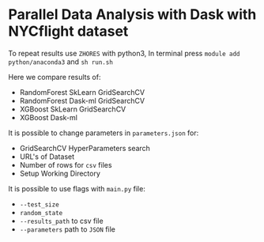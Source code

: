 # Parallel Data Analysis with Dask with NYCflight dataset

To repeat results use `ZHORES` with python3, 
In terminal press `module add python/anaconda3`
and `sh run.sh`

Here we compare results of:
* RandomForest SkLearn GridSearchCV
* RandomForest Dask-ml GridSearchCV
* XGBoost SkLearn GridSearchCV
* XGBoost Dask-ml 

It is possible to change parameters in `parameters.json` for:
* GridSearchCV HyperParameters search
* URL's of Dataset
* Number of rows for `csv` files
* Setup Working Directory

It is possible to use flags with `main.py` file:
* `--test_size`
* `random_state`
* `--results_path` to csv file
* `--parameters` path to `JSON` file

